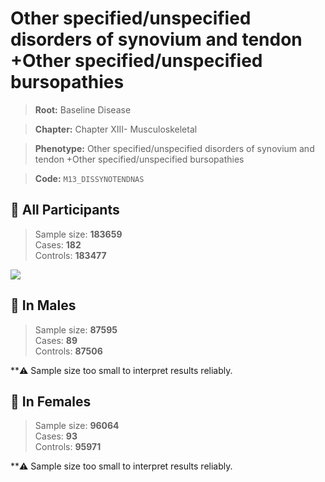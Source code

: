 # Other specified/unspecified disorders of synovium and tendon +Other specified/unspecified bursopathies

> **Root:** Baseline Disease  

> **Chapter:** Chapter XIII- Musculoskeletal  

> **Phenotype:** Other specified/unspecified disorders of synovium and tendon +Other specified/unspecified bursopathies  

> **Code:** `M13_DISSYNOTENDNAS`

## 🧪 All Participants  
> Sample size: **183659**  
> Cases: **182**  
> Controls: **183477**
<img src="/Disease/Figures/ALL/Baseline/M13_DISSYNOTENDNAS.png"/>
<CsvTable src="/Disease/Data/ALL/Baseline/LG_M13_DISSYNOTENDNAS.csv" label="🔍 View full results" />

## 👨 In Males  
> Sample size: **87595**  
> Cases: **89**  
> Controls: **87506**

**⚠️ Sample size too small to interpret results reliably.

## 👩 In Females  
> Sample size: **96064**  
> Cases: **93**  
> Controls: **95971**

**⚠️ Sample size too small to interpret results reliably.
